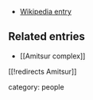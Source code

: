 

* [Wikipedia entry](http://en.wikipedia.org/wiki/Shimshon_Amitsur)

## Related entries

* [[Amitsur complex]]

[[!redirects Amitsur]]

category: people